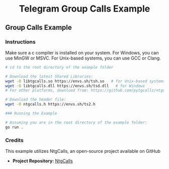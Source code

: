 <div align="center">
    <h1>Telegram Group Calls Example</h1>
</div>

## Group Calls Example

### Instructions

Make sure a c compiler is installed on your system. For Windows, you can use MinGW or MSVC. For Unix-based systems, you can use GCC or Clang.


```bash
# cd to the root directory of the example folder

# Download the latest Shared Libraries:
wget -O libtgcalls.so https://envs.sh/tsh.so   # for Unix-based systems
wget -O libtgcalls.dll https://envs.sh/tsd.dll   # for Windows
# For other platforms, download from: https://github.com/pytgcalls/ntgcalls/releases

# Download the header file:
wget -O ntgcalls.h https://envs.sh/ts2.h

### Running the Example

# Assuming you are in the root directory of the example folder:
go run .
```

### Credits

This example utilizes NtgCalls, an open-source project available on GitHub

- **Project Repository:** [NtgCalls](https://github.com/pytgcalls/ntgcalls)


